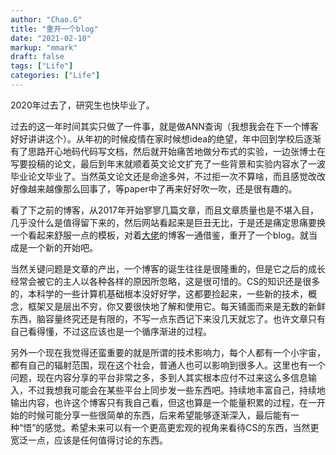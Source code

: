 ```yaml
---
author: "Chao.G"
title: "重开一个blog"
date: "2021-02-10"
markup: "mmark"
draft: false
tags: ["Life"]
categories: ["Life"]
---
```


2020年过去了，研究生也快毕业了。

过去的这一年时间其实只做了一件事，就是做ANN查询（我想我会在下一个博客好好讲讲这个）。从年初的时候疫情在家时候想idea的绝望，年中回到学校后逐渐有了思路开心地码代码写文档，然后就开始痛苦地做分布式的实验，一边张博士在写要投稿的论文，最后到年末就顺着英文论文扩充了一些背景和实验内容水了一波毕业论文毕业了。当然英文论文还是命途多舛，不过拒一次不算啥，而且感觉改改好像越来越像那么回事了，等paper中了再来好好吹一吹，还是很有趣的。

看了下之前的博客，从2017年开始寥寥几篇文章，而且文章质量也是不堪入目，几乎没什么是值得留下来的，然后网站看起来是巨丑无比，于是还是痛定思痛要换一个看起来舒服一点的模板，对着[大佬](https://github.com/Mogeko)的博客一通借鉴，重开了一个blog。就当成是一个新的开始吧。

当然关键问题是文章的产出，一个博客的诞生往往是很隆重的，但是它之后的成长经常会被它的主人以各种各样的原因所忽略，这是很可惜的。CS的知识还是很多的，本科学的一些计算机基础根本没好好学，这都要捡起来，一些新的技术，概念，框架又是层出不穷，你又要很快地了解和使用它。每天铺面而来是无数的新鲜东西，脑容量终究还是有限的，不写一点东西记下来没几天就忘了。也许文章只有自己看得懂，不过这应该也是一个循序渐进的过程。

另外一个现在我觉得还蛮重要的就是所谓的技术影响力，每个人都有一个小宇宙，都有自己的辐射范围，现在这个社会，普通人也可以影响到很多人。这里也有一个问题，现在内容分享的平台非常之多，多到人其实根本应付不过来这么多信息输入，不过我想我可能会在某些平台上同步发一些东西吧。持续地丰富自己，持续地输出内容，也许这个博客只有我自己看，但这也算是一个能量积累的过程，在一开始的时候可能分享一些很简单的东西，后来希望能够逐渐深入，最后能有一种“悟”的感觉。希望未来可以有一个更高更宏观的视角来看待CS的东西，当然更宽泛一点，应该是任何值得讨论的东西。

